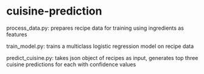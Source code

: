 # cuisine-prediction

process_data.py: prepares recipe data for training using ingredients as features

train_model.py: trains a multiclass logistic regression model on recipe data

predict_cuisine.py: takes json object of recipes as input, generates top three cuisine predictions for each with confidence values
